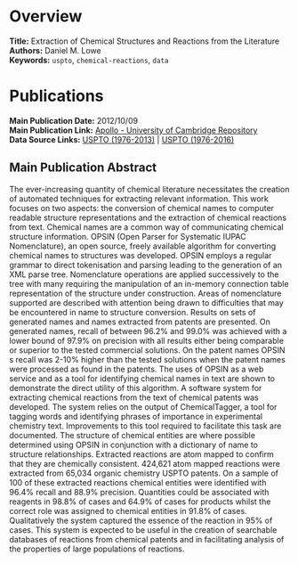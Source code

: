 # Overview
**Title:** Extraction of Chemical Structures and Reactions from the Literature<br>
**Authors:** Daniel M. Lowe<br>
**Keywords:** `uspto`, `chemical-reactions`, `data`


# Publications
**Main Publication Date:** 2012/10/09<br>
**Main Publication Link:** [Apollo - University of Cambridge Repository](https://www.repository.cam.ac.uk/items/dbb4f258-8f3c-4b59-9b5c-62fac7ca8c28)<br>
**Data Source Links:** [USPTO (1976-2013)](https://figshare.com/articles/dataset/Legacy_reaction_extraction_data_1976-2013_/12084729)
| [USPTO (1976-2016)](https://figshare.com/articles/dataset/Chemical_reactions_from_US_patents_1976-Sep2016_/5104873)


## Main Publication Abstract
The ever-increasing quantity of chemical literature necessitates the creation of automated techniques for extracting
relevant information. This work focuses on two aspects: the conversion of chemical names to computer readable structure
representations and the extraction of chemical reactions from text. Chemical names are a common way of communicating
chemical structure information. OPSIN (Open Parser for Systematic IUPAC Nomenclature), an open source, freely available
algorithm for converting chemical names to structures was developed. OPSIN employs a regular grammar to direct
tokenisation and parsing leading to the generation of an XML parse tree. Nomenclature operations are applied
successively to the tree with many requiring the manipulation of an in-memory connection table representation of the
structure under construction. Areas of nomenclature supported are described with attention being drawn to difficulties
that may be encountered in name to structure conversion. Results on sets of generated names and names extracted from
patents are presented. On generated names, recall of between 96.2% and 99.0% was achieved with a lower bound of 97.9% on
precision with all results either being comparable or superior to the tested commercial solutions. On the patent names
OPSIN s recall was 2-10% higher than the tested solutions when the patent names were processed as found in the patents.
The uses of OPSIN as a web service and as a tool for identifying chemical names in text are shown to demonstrate the
direct utility of this algorithm. A software system for extracting chemical reactions from the text of chemical patents
was developed. The system relies on the output of ChemicalTagger, a tool for tagging words and identifying phrases of
importance in experimental chemistry text. Improvements to this tool required to facilitate this task are documented.
The structure of chemical entities are where possible determined using OPSIN in conjunction with a dictionary of name to
structure relationships. Extracted reactions are atom mapped to confirm that they are chemically consistent. 424,621
atom mapped reactions were extracted from 65,034 organic chemistry USPTO patents. On a sample of 100 of these extracted
reactions chemical entities were identified with 96.4% recall and 88.9% precision. Quantities could be associated with
reagents in 98.8% of cases and 64.9% of cases for products whilst the correct role was assigned to chemical entities in
91.8% of cases. Qualitatively the system captured the essence of the reaction in 95% of cases. This system is expected
to be useful in the creation of searchable databases of reactions from chemical patents and in facilitating analysis of
the properties of large populations of reactions.

